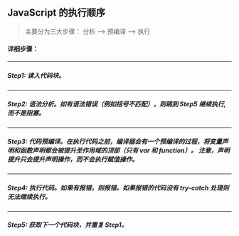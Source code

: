 ## JavaScript 的执行顺序
> 主要分为三大步骤： 分析 ——> 预编译 ——> 执行

#### 详细步骤：
---
##### Step1: 读入代码块。
---
##### Step2: 语法分析。如有语法错误（例如括号不匹配），则跳到 Step5 继续执行, 而不是阻塞。
---
##### Step3: 代码预编译。在执行代码之前，编译器会有一个预编译的过程，将变量声明和函数声明都会被提升至作用域的顶部（只有 var 和 function）。 注意，声明提升只会提升声明操作，而不会执行赋值操作。
---
##### Step4: 执行代码。如果有报错，则报错。如果报错的代码没有 try-catch 处理则无法继续执行。
---
##### Step5: 获取下一个代码块，并重复 Step1。
